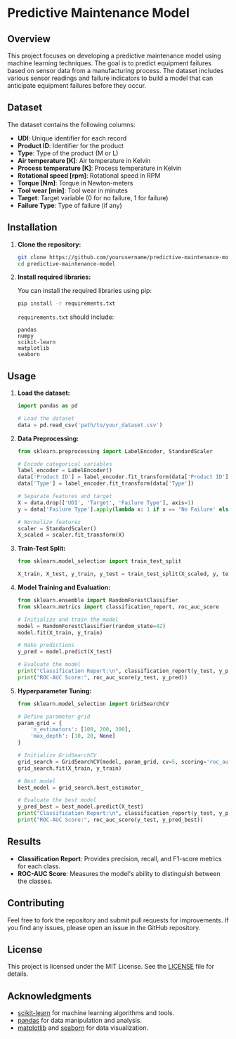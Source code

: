 # Predictive Maintenance Model

## Overview

This project focuses on developing a predictive maintenance model using machine learning techniques. The goal is to predict equipment failures based on sensor data from a manufacturing process. The dataset includes various sensor readings and failure indicators to build a model that can anticipate equipment failures before they occur.

## Dataset

The dataset contains the following columns:

- **UDI**: Unique identifier for each record
- **Product ID**: Identifier for the product
- **Type**: Type of the product (M or L)
- **Air temperature [K]**: Air temperature in Kelvin
- **Process temperature [K]**: Process temperature in Kelvin
- **Rotational speed [rpm]**: Rotational speed in RPM
- **Torque [Nm]**: Torque in Newton-meters
- **Tool wear [min]**: Tool wear in minutes
- **Target**: Target variable (0 for no failure, 1 for failure)
- **Failure Type**: Type of failure (if any)

## Installation

1. **Clone the repository:**

   ```bash
   git clone https://github.com/yourusername/predictive-maintenance-model.git
   cd predictive-maintenance-model
   ```

2. **Install required libraries:**

   You can install the required libraries using pip:

   ```bash
   pip install -r requirements.txt
   ```

   `requirements.txt` should include:

   ```
   pandas
   numpy
   scikit-learn
   matplotlib
   seaborn
   ```

## Usage

1. **Load the dataset:**

   ```python
   import pandas as pd

   # Load the dataset
   data = pd.read_csv('path/to/your_dataset.csv')
   ```

2. **Data Preprocessing:**

   ```python
   from sklearn.preprocessing import LabelEncoder, StandardScaler

   # Encode categorical variables
   label_encoder = LabelEncoder()
   data['Product ID'] = label_encoder.fit_transform(data['Product ID'])
   data['Type'] = label_encoder.fit_transform(data['Type'])

   # Separate features and target
   X = data.drop(['UDI', 'Target', 'Failure Type'], axis=1)
   y = data['Failure Type'].apply(lambda x: 1 if x == 'No Failure' else 0)

   # Normalize features
   scaler = StandardScaler()
   X_scaled = scaler.fit_transform(X)
   ```

3. **Train-Test Split:**

   ```python
   from sklearn.model_selection import train_test_split

   X_train, X_test, y_train, y_test = train_test_split(X_scaled, y, test_size=0.2, random_state=42)
   ```

4. **Model Training and Evaluation:**

   ```python
   from sklearn.ensemble import RandomForestClassifier
   from sklearn.metrics import classification_report, roc_auc_score

   # Initialize and train the model
   model = RandomForestClassifier(random_state=42)
   model.fit(X_train, y_train)

   # Make predictions
   y_pred = model.predict(X_test)

   # Evaluate the model
   print("Classification Report:\n", classification_report(y_test, y_pred))
   print("ROC-AUC Score:", roc_auc_score(y_test, y_pred))
   ```

5. **Hyperparameter Tuning:**

   ```python
   from sklearn.model_selection import GridSearchCV

   # Define parameter grid
   param_grid = {
       'n_estimators': [100, 200, 300],
       'max_depth': [10, 20, None]
   }

   # Initialize GridSearchCV
   grid_search = GridSearchCV(model, param_grid, cv=5, scoring='roc_auc')
   grid_search.fit(X_train, y_train)

   # Best model
   best_model = grid_search.best_estimator_

   # Evaluate the best model
   y_pred_best = best_model.predict(X_test)
   print("Classification Report:\n", classification_report(y_test, y_pred_best))
   print("ROC-AUC Score:", roc_auc_score(y_test, y_pred_best))
   ```

## Results

- **Classification Report**: Provides precision, recall, and F1-score metrics for each class.
- **ROC-AUC Score**: Measures the model's ability to distinguish between the classes.

## Contributing

Feel free to fork the repository and submit pull requests for improvements. If you find any issues, please open an issue in the GitHub repository.

## License

This project is licensed under the MIT License. See the [LICENSE](LICENSE) file for details.

## Acknowledgments

- [scikit-learn](https://scikit-learn.org/) for machine learning algorithms and tools.
- [pandas](https://pandas.pydata.org/) for data manipulation and analysis.
- [matplotlib](https://matplotlib.org/) and [seaborn](https://seaborn.pydata.org/) for data visualization.